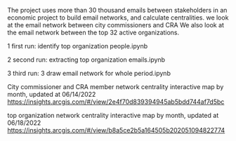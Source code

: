 The project uses more than 30 thousand emails between stakeholders in an economic project to build email networks, and calculate centralities. 
we look at the email network between city commissioners and CRA
We also look at the email network between the top 32 active organizations.

1 first run: identify top organization people.ipynb

2 second run: extracting top organization emails.ipynb

3 third run: 3 draw email network for whole period.ipynb

City commissioner and CRA member network centrality interactive map by month, updated at 06/14/2022
https://insights.arcgis.com/#/view/2e4f70d839394945ab5bdd744af7d5bc


top organization  network centrality interactive map by month, updated at 06/18/2022
https://insights.arcgis.com/#/view/b8a5ce2b5a164505b202051094822774



